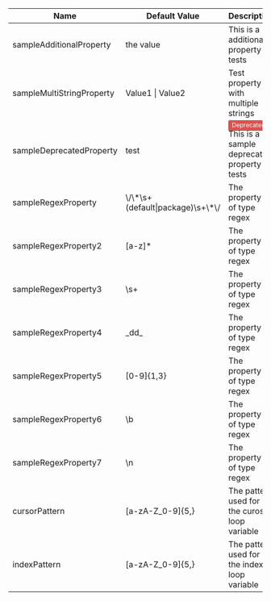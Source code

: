 
|Name|Default Value|Description|Multivalued|
|----|-------------|-----------|-----------|
|sampleAdditionalProperty|the value|This is a additional property for tests|no|
|sampleMultiStringProperty|Value1 \| Value2|Test property with multiple strings|yes. Delimiter is '\|'.|
|sampleDeprecatedProperty|test|<span style="border-radius: 0.25em; color: #fff; padding: 0.2em 0.6em 0.3em; display: inline; background-color: #d9534f; font-size: 75%;">Deprecated</span>  This is a sample deprecated property for tests|no|
|sampleRegexProperty|\\/\\\*\\s+(default\|package)\\s+\\\*\\/|The property is of type regex|no|
|sampleRegexProperty2|\[a-z\]\*|The property is of type regex|no|
|sampleRegexProperty3|\\s+|The property is of type regex|no|
|sampleRegexProperty4|\_dd\_|The property is of type regex|no|
|sampleRegexProperty5|\[0-9\]{1,3}|The property is of type regex|no|
|sampleRegexProperty6|\\b|The property is of type regex|no|
|sampleRegexProperty7|\\n|The property is of type regex|no|
|cursorPattern|[a-zA-Z_0-9]{5,}|The pattern used for the curosr loop variable|no|
|indexPattern|[a-zA-Z_0-9]{5,}|The pattern used for the index loop variable|no|

